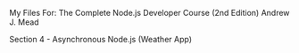 My Files For:
The Complete Node.js Developer Course (2nd Edition)
Andrew J. Mead

Section 4 - Asynchronous Node.js (Weather App)
